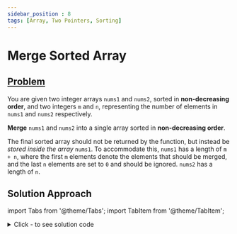 ```yaml
---
sidebar_position : 8
tags: [Array, Two Pointers, Sorting]
---
```


# Merge Sorted Array

## [Problem](https://leetcode.com/problems/merge-sorted-array/)

<p>You are given two integer arrays <code>nums1</code> and <code>nums2</code>, sorted in <strong>non-decreasing order</strong>, and two integers <code>m</code> and <code>n</code>, representing the number of elements in <code>nums1</code> and <code>nums2</code> respectively.</p>

<p><strong>Merge</strong> <code>nums1</code> and <code>nums2</code> into a single array sorted in <strong>non-decreasing order</strong>.</p>

<p>The final sorted array should not be returned by the function, but instead be <em>stored inside the array </em><code>nums1</code>. To accommodate this, <code>nums1</code> has a length of <code>m + n</code>, where the first <code>m</code> elements denote the elements that should be merged, and the last <code>n</code> elements are set to <code>0</code> and should be ignored. <code>nums2</code> has a length of <code>n</code>.</p>

## Solution Approach


import Tabs from '@theme/Tabs';
import TabItem from '@theme/TabItem';

<details><summary>Click - to see solution code</summary>

<Tabs>
<TabItem value="cpp" label="C++">

```cpp
class Solution {
   public:
    void merge(vector<int>& arr1, int m, vector<int>& arr2, int n) {
        vector<int> arr(m + n);
        int i = 0, j = 0, k = 0;
        while (i < m && j < n) {
            if (arr1[i] <= arr2[j])
                arr[k++] = arr1[i++];
            else
                arr[k++] = arr2[j++];
        }
        while (i < m) arr[k++] = arr1[i++];
        while (j < n) arr[k++] = arr2[j++];
        arr1 = arr;
    }
};

```
</TabItem>
</Tabs>

</details>
